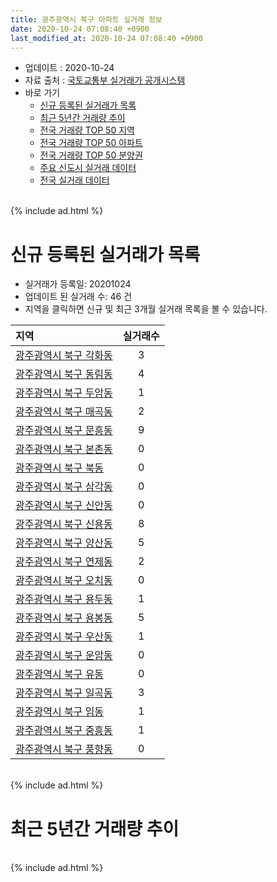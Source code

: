 ```yaml
---
title: 광주광역시 북구 아파트 실거래 정보
date: 2020-10-24 07:08:40 +0900
last_modified_at: 2020-10-24 07:08:40 +0900
---
```


* 업데이트 : 2020-10-24
* 자료 출처 : [국토교통부 실거래가 공개시스템](http://rt.molit.go.kr)
* 바로 가기
    * [신규 등록된 실거래가 목록](#신규-등록된-실거래가-목록)
    * [최근 5년간 거래량 추이](#최근-5년간-거래량-추이)
    * [전국 거래량 TOP 50 지역](https://inasie.github.io/apt-trade-info/최근-3개월-전국에서-가장-거래가-많이-발생한-지역)
    * [전국 거래량 TOP 50 아파트](https://inasie.github.io/apt-trade-info/최근-3개월-전국에서-가장-거래가-많이-발생한-아파트)
    * [전국 거래량 TOP 50 분양권](https://inasie.github.io/apt-trade-info/최근-3개월-전국에서-가장-거래가-많이-발생한-분양권)
    * [주요 신도시 실거래 데이터](https://inasie.github.io/apt-trade-info/주요-신도시)
    * [전국 실거래 데이터](https://inasie.github.io/apt-trade-info/전국)

<br>
{% include ad.html %}
<br>

# 신규 등록된 실거래가 목록
* 실거래가 등록일: 20201024
* 업데이트 된 실거래 수: 46 건
* 지역을 클릭하면 신규 및 최근 3개월 실거래 목록을 볼 수 있습니다.


|지역|실거래수|
|:---|:---:|
|[광주광역시 북구 각화동](https://inasie.github.io/apt-trade-info/광주광역시-북구-각화동)|3|
|[광주광역시 북구 동림동](https://inasie.github.io/apt-trade-info/광주광역시-북구-동림동)|4|
|[광주광역시 북구 두암동](https://inasie.github.io/apt-trade-info/광주광역시-북구-두암동)|1|
|[광주광역시 북구 매곡동](https://inasie.github.io/apt-trade-info/광주광역시-북구-매곡동)|2|
|[광주광역시 북구 문흥동](https://inasie.github.io/apt-trade-info/광주광역시-북구-문흥동)|9|
|[광주광역시 북구 본촌동](https://inasie.github.io/apt-trade-info/광주광역시-북구-본촌동)|0|
|[광주광역시 북구 북동](https://inasie.github.io/apt-trade-info/광주광역시-북구-북동)|0|
|[광주광역시 북구 삼각동](https://inasie.github.io/apt-trade-info/광주광역시-북구-삼각동)|0|
|[광주광역시 북구 신안동](https://inasie.github.io/apt-trade-info/광주광역시-북구-신안동)|0|
|[광주광역시 북구 신용동](https://inasie.github.io/apt-trade-info/광주광역시-북구-신용동)|8|
|[광주광역시 북구 양산동](https://inasie.github.io/apt-trade-info/광주광역시-북구-양산동)|5|
|[광주광역시 북구 연제동](https://inasie.github.io/apt-trade-info/광주광역시-북구-연제동)|2|
|[광주광역시 북구 오치동](https://inasie.github.io/apt-trade-info/광주광역시-북구-오치동)|0|
|[광주광역시 북구 용두동](https://inasie.github.io/apt-trade-info/광주광역시-북구-용두동)|1|
|[광주광역시 북구 용봉동](https://inasie.github.io/apt-trade-info/광주광역시-북구-용봉동)|5|
|[광주광역시 북구 우산동](https://inasie.github.io/apt-trade-info/광주광역시-북구-우산동)|1|
|[광주광역시 북구 운암동](https://inasie.github.io/apt-trade-info/광주광역시-북구-운암동)|0|
|[광주광역시 북구 유동](https://inasie.github.io/apt-trade-info/광주광역시-북구-유동)|0|
|[광주광역시 북구 일곡동](https://inasie.github.io/apt-trade-info/광주광역시-북구-일곡동)|3|
|[광주광역시 북구 임동](https://inasie.github.io/apt-trade-info/광주광역시-북구-임동)|1|
|[광주광역시 북구 중흥동](https://inasie.github.io/apt-trade-info/광주광역시-북구-중흥동)|1|
|[광주광역시 북구 풍향동](https://inasie.github.io/apt-trade-info/광주광역시-북구-풍향동)|0|


<br>
{% include ad.html %}
<br>

# 최근 5년간 거래량 추이


<div style="width:100%;">
    <canvas id="deal_progress" height="200"></canvas>
</div>

<script>
new Chart(document.getElementById("deal_progress"), {
    type: 'line',
    data: {
        labels: ['201510','201511','201512','201601','201602','201603','201604','201605','201606','201607','201608','201609','201610','201611','201612','201701','201702','201703','201704','201705','201706','201707','201708','201709','201710','201711','201712','201801','201802','201803','201804','201805','201806','201807','201808','201809','201810','201811','201812','201901','201902','201903','201904','201905','201906','201907','201908','201909','201910','201911','201912','202001','202002','202003','202004','202005','202006','202007','202008','202009','202010'],
        datasets: [{
            label: '매매',
            pointRadius: 1,
            data: [566, 468, 380, 357, 404, 460, 455, 418, 455, 517, 535, 532, 606, 531, 446, 430, 573, 553, 497, 509, 570, 466, 516, 597, 549, 599, 538, 1020, 779, 1020, 715, 747, 699, 764, 864, 862, 964, 624, 487, 588, 509, 550, 515, 547, 492, 587, 656, 632, 719, 681, 724, 714, 1003, 675, 568, 1008, 1055, 846, 711, 716, 351],
            borderColor: "rgba(255, 201, 14, 1)",
            backgroundColor: "rgba(255, 201, 14, 0.5)",
            fill: false,
            lineTension: 0
        },{
            label: '전월세',
            pointRadius: 1,
            data: [310, 278, 280, 317, 344, 332, 316, 326, 374, 344, 333, 288, 280, 257, 315, 297, 399, 406, 360, 323, 377, 398, 426, 431, 359, 404, 421, 494, 428, 490, 377, 394, 446, 476, 407, 382, 389, 309, 344, 406, 392, 486, 443, 558, 699, 505, 507, 422, 448, 427, 425, 512, 458, 326, 412, 581, 668, 540, 440, 345, 127],
            borderColor: "rgba(0, 141, 185, 1)",
            backgroundColor: "rgba(0, 141, 185, 0.5)",
            fill: false,
            lineTension: 0
        }
        ]
    },
    options: {
        responsive: true,
        title: {
            display: false
        },
        tooltips: {
            mode: 'index',
            intersect: false
        },
        hover: {
            mode: 'nearest',
            intersect: true
        },
        scales: {
            xAxes: [{
                display: true,
                scaleLabel: {
                    display: true,
                    labelString: '년/월'
                }
            }],
            yAxes: [{
                display: true,
                ticks: {
                    suggestedMin: 0,
                },
                scaleLabel: {
                    display: true,
                    labelString: '실거래 수'
                }
            }]
        }
    }
});

</script>


<br>
{% include ad.html %}
<br>

